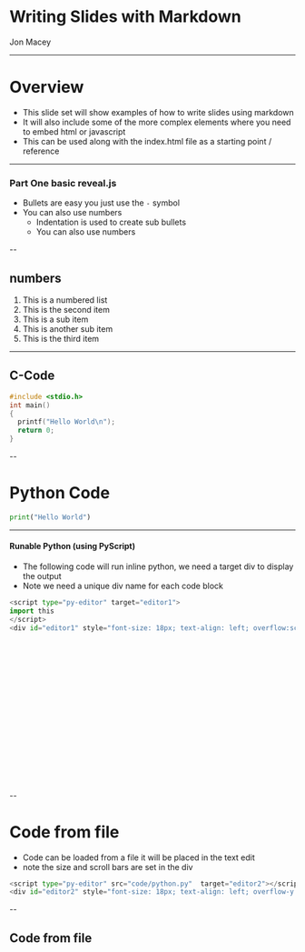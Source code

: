 # Writing Slides with Markdown

Jon Macey

---

# Overview

- This slide set will show examples of how to write slides using markdown
- It will also include some of the more complex elements where you need to embed html or javascript
- This can be used along with the index.html file as a starting point / reference

---

### Part One basic reveal.js

- Bullets are easy you just use the ```-``` symbol
- You can also use numbers
  - Indentation is used to create sub bullets
  - You can also use numbers

--

## numbers


1. This is a numbered list
2. This is the second item
  1. This is a sub item
  2. This is another sub item
3. This is the third item

---

## C-Code

```c
#include <stdio.h>
int main()
{
  printf("Hello World\n");
  return 0;
}
```

--

# Python Code

```python
print("Hello World")
```

---

#### Runable Python (using PyScript)

- The following code will run inline python, we need a target div to display the output
- Note we need a unique div name for each code block

```python
<script type="py-editor" target="editor1">
import this
</script>
<div id="editor1" style="font-size: 18px; text-align: left; overflow:scroll; height:250px;"></div>
```

<script type="py-editor" target="editor1">
import this
</script>
<div id="editor1" style="font-size: 18px; text-align: left; overflow:scroll; height:250px;"></div>


--

# Code from file

- Code can be loaded from a file it will be placed in the text edit
- note the size and scroll bars are set in the div

```python
<script type="py-editor" src="code/python.py"  target="editor2"></script>
<div id="editor2" style="font-size: 18px; text-align: left; overflow-y: scroll; height:400px;"></div>
```

--

## Code from file

<script type="py-editor" src="code/python.py"  target="editor2"></script>
<div id="editor2" style="font-size: 18px; text-align: left; overflow-y: scroll; height:400px;"></div>


